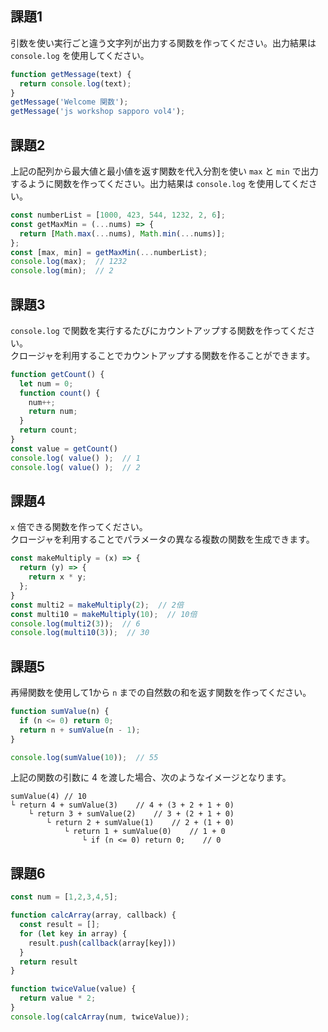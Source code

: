 ## 課題1

引数を使い実行ごと違う文字列が出力する関数を作ってください。出力結果は `console.log` を使用してください。

```javascript
function getMessage(text) {
  return console.log(text);
}
getMessage('Welcome 関数');
getMessage('js workshop sapporo vol4');
```

## 課題2

上記の配列から最大値と最小値を返す関数を代入分割を使い `max` と `min` で出力するように関数を作ってください。出力結果は `console.log` を使用してください。

```javascript
const numberList = [1000, 423, 544, 1232, 2, 6];
const getMaxMin = (...nums) => {
  return [Math.max(...nums), Math.min(...nums)];
};
const [max, min] = getMaxMin(...numberList);
console.log(max);  // 1232
console.log(min);  // 2
```

## 課題3

`console.log` で関数を実行するたびにカウントアップする関数を作ってください。  
クロージャを利用することでカウントアップする関数を作ることができます。

```javascript
function getCount() {
  let num = 0;
  function count() {
    num++;
    return num;
  }
  return count;
}
const value = getCount()
console.log( value() );  // 1
console.log( value() );  // 2
```

## 課題4

`x` 倍できる関数を作ってください。  
クロージャを利用することでパラメータの異なる複数の関数を生成できます。

```javascript
const makeMultiply = (x) => {
  return (y) => {
    return x * y;
  };
}
const multi2 = makeMultiply(2);  // 2倍
const multi10 = makeMultiply(10);  // 10倍
console.log(multi2(3));  // 6
console.log(multi10(3));  // 30
```

## 課題5

再帰関数を使用して1から `n` までの自然数の和を返す関数を作ってください。

```javascript
function sumValue(n) {
  if (n <= 0) return 0;
  return n + sumValue(n - 1);
}

console.log(sumValue(10));	// 55
```

上記の関数の引数に 4 を渡した場合、次のようなイメージとなります。  

```
sumValue(4) // 10
└ return 4 + sumValue(3)    // 4 + (3 + 2 + 1 + 0)
    └ return 3 + sumValue(2)    // 3 + (2 + 1 + 0)
        └ return 2 + sumValue(1)    // 2 + (1 + 0)
            └ return 1 + sumValue(0)    // 1 + 0
                └ if (n <= 0) return 0;    // 0
```

## 課題6

```javascript
const num = [1,2,3,4,5];

function calcArray(array, callback) {
  const result = [];
  for (let key in array) {
    result.push(callback(array[key]))
  }
  return result
}

function twiceValue(value) {
  return value * 2;
}
console.log(calcArray(num, twiceValue));
```

